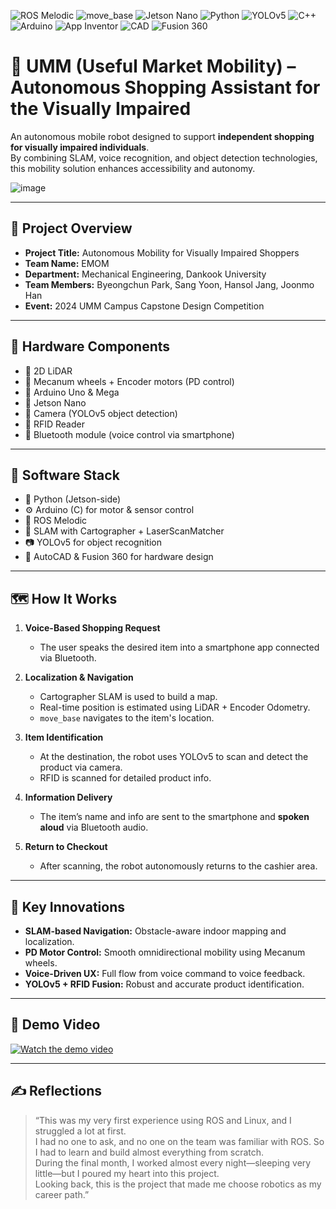 ![ROS Melodic](https://img.shields.io/badge/ROS-Melodic-blue?logo=ros&logoColor=white)
![move_base](https://img.shields.io/badge/ROS-move__base-important?logo=ros&logoColor=white)
![Jetson Nano](https://img.shields.io/badge/Jetson-Nano-76B900?logo=nvidia&logoColor=white)
![Python](https://img.shields.io/badge/Python-3.x-yellow?logo=python&logoColor=white)
![YOLOv5](https://img.shields.io/badge/YOLOv5-Enabled-red?logo=openmv&logoColor=white)
![C++](https://img.shields.io/badge/C++-Enabled-blue?logo=c%2B%2B&logoColor=white)
![Arduino](https://img.shields.io/badge/Arduino-Compatible-00979D?logo=arduino&logoColor=white)
![App Inventor](https://img.shields.io/badge/App-Inventor-purple?logo=appveyor&logoColor=white)
![CAD](https://img.shields.io/badge/CAD-Design-grey?logo=autodesk&logoColor=white)
![Fusion 360](https://img.shields.io/badge/Fusion-360-orange?logo=autodesk&logoColor=white)

# 🛒 UMM (Useful Market Mobility) – Autonomous Shopping Assistant for the Visually Impaired

An autonomous mobile robot designed to support **independent shopping for visually impaired individuals**.  
By combining SLAM, voice recognition, and object detection technologies, this mobility solution enhances accessibility and autonomy.


![image](https://github.com/user-attachments/assets/2224144b-39f6-4499-9f6f-8f1b7bc80df0)

---

## 📌 Project Overview

- **Project Title:** Autonomous Mobility for Visually Impaired Shoppers
- **Team Name:** EMOM
- **Department:** Mechanical Engineering, Dankook University
- **Team Members:** Byeongchun Park, Sang Yoon, Hansol Jang, Joonmo Han
- **Event:** 2024 UMM Campus Capstone Design Competition

---

## 🔧 Hardware Components

- 🔹 2D LiDAR
- 🔹 Mecanum wheels + Encoder motors (PD control)
- 🔹 Arduino Uno & Mega
- 🔹 Jetson Nano
- 🔹 Camera (YOLOv5 object detection)
- 🔹 RFID Reader
- 🔹 Bluetooth module (voice control via smartphone)

---

## 🧠 Software Stack

- 🐍 Python (Jetson-side)
- ⚙️ Arduino (C) for motor & sensor control
- 🤖 ROS Melodic
- 🧭 SLAM with Cartographer + LaserScanMatcher
- 📷 YOLOv5 for object recognition
- 📐 AutoCAD & Fusion 360 for hardware design

---

## 🗺️ How It Works

1. **Voice-Based Shopping Request**  
   - The user speaks the desired item into a smartphone app connected via Bluetooth.

2. **Localization & Navigation**  
   - Cartographer SLAM is used to build a map.
   - Real-time position is estimated using LiDAR + Encoder Odometry.
   - `move_base` navigates to the item's location.

3. **Item Identification**  
   - At the destination, the robot uses YOLOv5 to scan and detect the product via camera.
   - RFID is scanned for detailed product info.

4. **Information Delivery**  
   - The item’s name and info are sent to the smartphone and **spoken aloud** via Bluetooth audio.

5. **Return to Checkout**  
   - After scanning, the robot autonomously returns to the cashier area.

---

## 🧪 Key Innovations

- **SLAM-based Navigation:** Obstacle-aware indoor mapping and localization.
- **PD Motor Control:** Smooth omnidirectional mobility using Mecanum wheels.
- **Voice-Driven UX:** Full flow from voice command to voice feedback.
- **YOLOv5 + RFID Fusion:** Robust and accurate product identification.

---

## 🎥 Demo Video

[![Watch the demo video](https://img.youtube.com/vi/2G5HKrH4HdA/0.jpg)](https://youtu.be/2G5HKrH4HdA)

---

## ✍️ Reflections

> “This was my very first experience using ROS and Linux, and I struggled a lot at first.  
> I had no one to ask, and no one on the team was familiar with ROS. So I had to learn and build almost everything from scratch.  
> During the final month, I worked almost every night—sleeping very little—but I poured my heart into this project.  
> Looking back, this is the project that made me choose robotics as my career path.”
